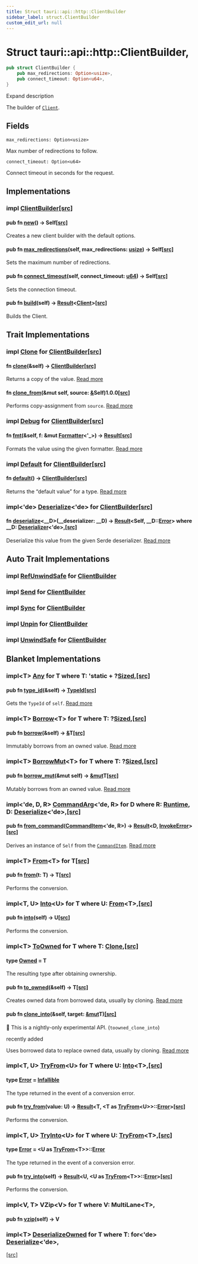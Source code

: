 ```yaml
---
title: Struct tauri::api::http::ClientBuilder
sidebar_label: struct.ClientBuilder
custom_edit_url: null
---
```


  # Struct tauri::api::http&#x3A;:ClientBuilder,

```rs
pub struct ClientBuilder {
    pub max_redirections: Option<usize>,
    pub connect_timeout: Option<u64>,
}
```

Expand description

The builder of [`Client`](/docs/api/rust/tauri/struct.Client "Client").

## Fields

`max_redirections: Option<usize>`

Max number of redirections to follow.

`connect_timeout: Option<u64>`

Connect timeout in seconds for the request.

## Implementations

### impl [ClientBuilder](/docs/api/rust/tauri/struct.ClientBuilder "struct tauri::api::http&#x3A;:ClientBuilder")[\[src\]](/docs/api/rust/tauri/../../../src/tauri/api/http.rs#24-64 "goto source code")

#### pub fn [new](/docs/api/rust/tauri/about:blank#method.new)() -> Self[\[src\]](/docs/api/rust/tauri/../../../src/tauri/api/http.rs#26-28 "goto source code")

Creates a new client builder with the default options.

#### pub fn [max_redirections](/docs/api/rust/tauri/about:blank#method.max_redirections)(self, max_redirections: [usize](https://doc.rust-lang.org/1.54.0/std/primitive.usize.html)) -> Self[\[src\]](/docs/api/rust/tauri/../../../src/tauri/api/http.rs#31-34 "goto source code")

Sets the maximum number of redirections.

#### pub fn [connect_timeout](/docs/api/rust/tauri/about:blank#method.connect_timeout)(self, connect_timeout: [u64](https://doc.rust-lang.org/1.54.0/std/primitive.u64.html)) -> Self[\[src\]](/docs/api/rust/tauri/../../../src/tauri/api/http.rs#37-40 "goto source code")

Sets the connection timeout.

#### pub fn [build](/docs/api/rust/tauri/about:blank#method.build)(self) -> [Result](/docs/api/rust/tauri/../type.Result "type tauri::api::Result")&lt;[Client](/docs/api/rust/tauri/struct.Client "struct tauri::api::http&#x3A;:Client")>[\[src\]](/docs/api/rust/tauri/../../../src/tauri/api/http.rs#44-46 "goto source code")

Builds the Client.

## Trait Implementations

### impl [Clone](https://doc.rust-lang.org/1.54.0/core/clone/trait.Clone.html "trait core::clone::Clone") for [ClientBuilder](/docs/api/rust/tauri/struct.ClientBuilder "struct tauri::api::http&#x3A;:ClientBuilder")[\[src\]](/docs/api/rust/tauri/../../../src/tauri/api/http.rs#15 "goto source code")

#### fn [clone](https://doc.rust-lang.org/1.54.0/core/clone/trait.Clone.html#tymethod.clone)(&self) -> [ClientBuilder](/docs/api/rust/tauri/struct.ClientBuilder "struct tauri::api::http&#x3A;:ClientBuilder")[\[src\]](/docs/api/rust/tauri/../../../src/tauri/api/http.rs#15 "goto source code")

Returns a copy of the value. [Read more](https://doc.rust-lang.org/1.54.0/core/clone/trait.Clone.html#tymethod.clone)

#### fn [clone_from](https://doc.rust-lang.org/1.54.0/core/clone/trait.Clone.html#method.clone_from)(&mut self, source: [&](https://doc.rust-lang.org/1.54.0/std/primitive.reference.html)Self)1.0.0[\[src\]](https://doc.rust-lang.org/1.54.0/src/core/clone.rs.html#130 "goto source code")

Performs copy-assignment from `source`. [Read more](https://doc.rust-lang.org/1.54.0/core/clone/trait.Clone.html#method.clone_from)

### impl [Debug](https://doc.rust-lang.org/1.54.0/core/fmt/trait.Debug.html "trait core::fmt::Debug") for [ClientBuilder](/docs/api/rust/tauri/struct.ClientBuilder "struct tauri::api::http&#x3A;:ClientBuilder")[\[src\]](/docs/api/rust/tauri/../../../src/tauri/api/http.rs#15 "goto source code")

#### fn [fmt](https://doc.rust-lang.org/1.54.0/core/fmt/trait.Debug.html#tymethod.fmt)(&self, f: &mut [Formatter](https://doc.rust-lang.org/1.54.0/core/fmt/struct.Formatter.html "struct core::fmt::Formatter")&lt;'\_>) -> [Result](https://doc.rust-lang.org/1.54.0/core/fmt/type.Result.html "type core::fmt::Result")[\[src\]](/docs/api/rust/tauri/../../../src/tauri/api/http.rs#15 "goto source code")

Formats the value using the given formatter. [Read more](https://doc.rust-lang.org/1.54.0/core/fmt/trait.Debug.html#tymethod.fmt)

### impl [Default](https://doc.rust-lang.org/1.54.0/core/default/trait.Default.html "trait core::default::Default") for [ClientBuilder](/docs/api/rust/tauri/struct.ClientBuilder "struct tauri::api::http&#x3A;:ClientBuilder")[\[src\]](/docs/api/rust/tauri/../../../src/tauri/api/http.rs#15 "goto source code")

#### fn [default](https://doc.rust-lang.org/1.54.0/core/default/trait.Default.html#tymethod.default)() -> [ClientBuilder](/docs/api/rust/tauri/struct.ClientBuilder "struct tauri::api::http&#x3A;:ClientBuilder")[\[src\]](/docs/api/rust/tauri/../../../src/tauri/api/http.rs#15 "goto source code")

Returns the “default value” for a type. [Read more](https://doc.rust-lang.org/1.54.0/core/default/trait.Default.html#tymethod.default)

### impl&lt;'de> [Deserialize](https://docs.rs/serde/1.0.129/serde/de/trait.Deserialize.html "trait serde::de::Deserialize")&lt;'de> for [ClientBuilder](/docs/api/rust/tauri/struct.ClientBuilder "struct tauri::api::http&#x3A;:ClientBuilder")[\[src\]](/docs/api/rust/tauri/../../../src/tauri/api/http.rs#15 "goto source code")

#### fn [deserialize](https://docs.rs/serde/1.0.129/serde/de/trait.Deserialize.html#tymethod.deserialize)&lt;\_\_D>(\_\_deserializer: \_\_D) -> [Result](https://doc.rust-lang.org/1.54.0/core/result/enum.Result.html "enum core::result::Result")&lt;Self, \_\_D::[Error](https://docs.rs/serde/1.0.129/serde/de/trait.Deserializer.html#associatedtype.Error "type serde::de::Deserializer::Error")> where \_\_D: [Deserializer](https://docs.rs/serde/1.0.129/serde/de/trait.Deserializer.html "trait serde::de::Deserializer")&lt;'de>,[\[src\]](/docs/api/rust/tauri/../../../src/tauri/api/http.rs#15 "goto source code")

Deserialize this value from the given Serde deserializer. [Read more](https://docs.rs/serde/1.0.129/serde/de/trait.Deserialize.html#tymethod.deserialize)

## Auto Trait Implementations

### impl [RefUnwindSafe](https://doc.rust-lang.org/1.54.0/std/panic/trait.RefUnwindSafe.html "trait std::panic::RefUnwindSafe") for [ClientBuilder](/docs/api/rust/tauri/struct.ClientBuilder "struct tauri::api::http&#x3A;:ClientBuilder")

### impl [Send](https://doc.rust-lang.org/1.54.0/core/marker/trait.Send.html "trait core::marker::Send") for [ClientBuilder](/docs/api/rust/tauri/struct.ClientBuilder "struct tauri::api::http&#x3A;:ClientBuilder")

### impl [Sync](https://doc.rust-lang.org/1.54.0/core/marker/trait.Sync.html "trait core::marker::Sync") for [ClientBuilder](/docs/api/rust/tauri/struct.ClientBuilder "struct tauri::api::http&#x3A;:ClientBuilder")

### impl [Unpin](https://doc.rust-lang.org/1.54.0/core/marker/trait.Unpin.html "trait core::marker::Unpin") for [ClientBuilder](/docs/api/rust/tauri/struct.ClientBuilder "struct tauri::api::http&#x3A;:ClientBuilder")

### impl [UnwindSafe](https://doc.rust-lang.org/1.54.0/std/panic/trait.UnwindSafe.html "trait std::panic::UnwindSafe") for [ClientBuilder](/docs/api/rust/tauri/struct.ClientBuilder "struct tauri::api::http&#x3A;:ClientBuilder")

## Blanket Implementations

### impl&lt;T> [Any](https://doc.rust-lang.org/1.54.0/core/any/trait.Any.html "trait core::any::Any") for T where T: 'static + ?[Sized](https://doc.rust-lang.org/1.54.0/core/marker/trait.Sized.html "trait core::marker::Sized"),[\[src\]](https://doc.rust-lang.org/1.54.0/src/core/any.rs.html#131-135 "goto source code")

#### pub fn [type_id](https://doc.rust-lang.org/1.54.0/core/any/trait.Any.html#tymethod.type_id)(&self) -> [TypeId](https://doc.rust-lang.org/1.54.0/core/any/struct.TypeId.html "struct core::any::TypeId")[\[src\]](https://doc.rust-lang.org/1.54.0/src/core/any.rs.html#132 "goto source code")

Gets the `TypeId` of `self`. [Read more](https://doc.rust-lang.org/1.54.0/core/any/trait.Any.html#tymethod.type_id)

### impl&lt;T> [Borrow](https://doc.rust-lang.org/1.54.0/core/borrow/trait.Borrow.html "trait core::borrow::Borrow")&lt;T> for T where T: ?[Sized](https://doc.rust-lang.org/1.54.0/core/marker/trait.Sized.html "trait core::marker::Sized"),[\[src\]](https://doc.rust-lang.org/1.54.0/src/core/borrow.rs.html#208-213 "goto source code")

#### pub fn [borrow](https://doc.rust-lang.org/1.54.0/core/borrow/trait.Borrow.html#tymethod.borrow)(&self) -> [&](https://doc.rust-lang.org/1.54.0/std/primitive.reference.html)T[\[src\]](https://doc.rust-lang.org/1.54.0/src/core/borrow.rs.html#210 "goto source code")

Immutably borrows from an owned value. [Read more](https://doc.rust-lang.org/1.54.0/core/borrow/trait.Borrow.html#tymethod.borrow)

### impl&lt;T> [BorrowMut](https://doc.rust-lang.org/1.54.0/core/borrow/trait.BorrowMut.html "trait core::borrow::BorrowMut")&lt;T> for T where T: ?[Sized](https://doc.rust-lang.org/1.54.0/core/marker/trait.Sized.html "trait core::marker::Sized"),[\[src\]](https://doc.rust-lang.org/1.54.0/src/core/borrow.rs.html#216-220 "goto source code")

#### pub fn [borrow_mut](https://doc.rust-lang.org/1.54.0/core/borrow/trait.BorrowMut.html#tymethod.borrow_mut)(&mut self) -> [&mut](https://doc.rust-lang.org/1.54.0/std/primitive.reference.html)T[\[src\]](https://doc.rust-lang.org/1.54.0/src/core/borrow.rs.html#217 "goto source code")

Mutably borrows from an owned value. [Read more](https://doc.rust-lang.org/1.54.0/core/borrow/trait.BorrowMut.html#tymethod.borrow_mut)

### impl&lt;'de, D, R> [CommandArg](/docs/api/rust/tauri/../../command/trait.CommandArg "trait tauri::command::CommandArg")&lt;'de, R> for D where R: [Runtime](/docs/api/rust/tauri/../../trait.Runtime "trait tauri::Runtime"), D: [Deserialize](https://docs.rs/serde/1.0.129/serde/de/trait.Deserialize.html "trait serde::de::Deserialize")&lt;'de>,[\[src\]](/docs/api/rust/tauri/../../../src/tauri/command.rs#51-56 "goto source code")

#### pub fn [from_command](/docs/api/rust/tauri/../../command/trait.CommandArg#tymethod.from_command)([CommandItem](/docs/api/rust/tauri/../../command/struct.CommandItem "struct tauri::command::CommandItem")&lt;'de, R>) -> [Result](https://doc.rust-lang.org/1.54.0/core/result/enum.Result.html "enum core::result::Result")&lt;D, [InvokeError](/docs/api/rust/tauri/../../struct.InvokeError "struct tauri::InvokeError")>[\[src\]](/docs/api/rust/tauri/../../../src/tauri/command.rs#52-55 "goto source code")

Derives an instance of `Self` from the [`CommandItem`](/docs/api/rust/tauri/../../command/struct.CommandItem "CommandItem"). [Read more](/docs/api/rust/tauri/../../command/trait.CommandArg#tymethod.from_command)

### impl&lt;T> [From](https://doc.rust-lang.org/1.54.0/core/convert/trait.From.html "trait core::convert::From")&lt;T> for T[\[src\]](https://doc.rust-lang.org/1.54.0/src/core/convert/mod.rs.html#544-548 "goto source code")

#### pub fn [from](https://doc.rust-lang.org/1.54.0/core/convert/trait.From.html#tymethod.from)(t: T) -> T[\[src\]](https://doc.rust-lang.org/1.54.0/src/core/convert/mod.rs.html#545 "goto source code")

Performs the conversion.

### impl&lt;T, U> [Into](https://doc.rust-lang.org/1.54.0/core/convert/trait.Into.html "trait core::convert::Into")&lt;U> for T where U: [From](https://doc.rust-lang.org/1.54.0/core/convert/trait.From.html "trait core::convert::From")&lt;T>,[\[src\]](https://doc.rust-lang.org/1.54.0/src/core/convert/mod.rs.html#533-540 "goto source code")

#### pub fn [into](https://doc.rust-lang.org/1.54.0/core/convert/trait.Into.html#tymethod.into)(self) -> U[\[src\]](https://doc.rust-lang.org/1.54.0/src/core/convert/mod.rs.html#537 "goto source code")

Performs the conversion.

### impl&lt;T> [ToOwned](https://doc.rust-lang.org/1.54.0/alloc/borrow/trait.ToOwned.html "trait alloc::borrow::ToOwned") for T where T: [Clone](https://doc.rust-lang.org/1.54.0/core/clone/trait.Clone.html "trait core::clone::Clone"),[\[src\]](https://doc.rust-lang.org/1.54.0/src/alloc/borrow.rs.html#84-96 "goto source code")

#### type [Owned](https://doc.rust-lang.org/1.54.0/alloc/borrow/trait.ToOwned.html#associatedtype.Owned) = T

The resulting type after obtaining ownership.

#### pub fn [to_owned](https://doc.rust-lang.org/1.54.0/alloc/borrow/trait.ToOwned.html#tymethod.to_owned)(&self) -> T[\[src\]](https://doc.rust-lang.org/1.54.0/src/alloc/borrow.rs.html#89 "goto source code")

Creates owned data from borrowed data, usually by cloning. [Read more](https://doc.rust-lang.org/1.54.0/alloc/borrow/trait.ToOwned.html#tymethod.to_owned)

#### pub fn [clone_into](https://doc.rust-lang.org/1.54.0/alloc/borrow/trait.ToOwned.html#method.clone_into)(&self, target: [&mut](https://doc.rust-lang.org/1.54.0/std/primitive.reference.html)T)[\[src\]](https://doc.rust-lang.org/1.54.0/src/alloc/borrow.rs.html#93 "goto source code")

🔬 This is a nightly-only experimental API. (`toowned_clone_into`)

recently added

Uses borrowed data to replace owned data, usually by cloning. [Read more](https://doc.rust-lang.org/1.54.0/alloc/borrow/trait.ToOwned.html#method.clone_into)

### impl&lt;T, U> [TryFrom](https://doc.rust-lang.org/1.54.0/core/convert/trait.TryFrom.html "trait core::convert::TryFrom")&lt;U> for T where U: [Into](https://doc.rust-lang.org/1.54.0/core/convert/trait.Into.html "trait core::convert::Into")&lt;T>,[\[src\]](https://doc.rust-lang.org/1.54.0/src/core/convert/mod.rs.html#581-590 "goto source code")

#### type [Error](https://doc.rust-lang.org/1.54.0/core/convert/trait.TryFrom.html#associatedtype.Error) = [Infallible](https://doc.rust-lang.org/1.54.0/core/convert/enum.Infallible.html "enum core::convert::Infallible")

The type returned in the event of a conversion error.

#### pub fn [try_from](https://doc.rust-lang.org/1.54.0/core/convert/trait.TryFrom.html#tymethod.try_from)(value: U) -> [Result](https://doc.rust-lang.org/1.54.0/core/result/enum.Result.html "enum core::result::Result")&lt;T, &lt;T as [TryFrom](https://doc.rust-lang.org/1.54.0/core/convert/trait.TryFrom.html "trait core::convert::TryFrom")&lt;U>>::[Error](https://doc.rust-lang.org/1.54.0/core/convert/trait.TryFrom.html#associatedtype.Error "type core::convert::TryFrom::Error")>[\[src\]](https://doc.rust-lang.org/1.54.0/src/core/convert/mod.rs.html#587 "goto source code")

Performs the conversion.

### impl&lt;T, U> [TryInto](https://doc.rust-lang.org/1.54.0/core/convert/trait.TryInto.html "trait core::convert::TryInto")&lt;U> for T where U: [TryFrom](https://doc.rust-lang.org/1.54.0/core/convert/trait.TryFrom.html "trait core::convert::TryFrom")&lt;T>,[\[src\]](https://doc.rust-lang.org/1.54.0/src/core/convert/mod.rs.html#567-576 "goto source code")

#### type [Error](https://doc.rust-lang.org/1.54.0/core/convert/trait.TryInto.html#associatedtype.Error) = &lt;U as [TryFrom](https://doc.rust-lang.org/1.54.0/core/convert/trait.TryFrom.html "trait core::convert::TryFrom")&lt;T>>::[Error](https://doc.rust-lang.org/1.54.0/core/convert/trait.TryFrom.html#associatedtype.Error "type core::convert::TryFrom::Error")

The type returned in the event of a conversion error.

#### pub fn [try_into](https://doc.rust-lang.org/1.54.0/core/convert/trait.TryInto.html#tymethod.try_into)(self) -> [Result](https://doc.rust-lang.org/1.54.0/core/result/enum.Result.html "enum core::result::Result")&lt;U, &lt;U as [TryFrom](https://doc.rust-lang.org/1.54.0/core/convert/trait.TryFrom.html "trait core::convert::TryFrom")&lt;T>>::[Error](https://doc.rust-lang.org/1.54.0/core/convert/trait.TryFrom.html#associatedtype.Error "type core::convert::TryFrom::Error")>[\[src\]](https://doc.rust-lang.org/1.54.0/src/core/convert/mod.rs.html#573 "goto source code")

Performs the conversion.

### impl&lt;V, T> VZip&lt;V> for T where V: MultiLane&lt;T>,

#### pub fn [vzip](/docs/api/rust/tauri/about:blank#tymethod.vzip)(self) -> V

### impl&lt;T> [DeserializeOwned](https://docs.rs/serde/1.0.129/serde/de/trait.DeserializeOwned.html "trait serde::de::DeserializeOwned") for T where T: for&lt;'de> [Deserialize](https://docs.rs/serde/1.0.129/serde/de/trait.Deserialize.html "trait serde::de::Deserialize")&lt;'de>,

[\[src\]](https://docs.rs/serde/1.0.129/src/serde/de/mod.rs.html#603 "goto source code")
  